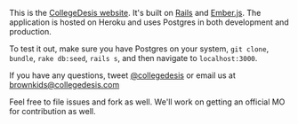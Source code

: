 This is the [CollegeDesis website](http://collegedesis.com). It's built on [Rails](http://rubyonrails.org) and [Ember.js](http://emberjs.com). The application is hosted on Heroku and uses Postgres in both development and production. 

To test it out, make sure you have Postgres on your system, `git clone`, `bundle`, `rake db:seed`, `rails s`, and then navigate to `localhost:3000`.

If you have any questions, tweet [@collegedesis](http://twitter.com/collegedesis) or email us at <brownkids@collegedesis.com>

Feel free to file issues and fork as well. We'll work on getting an official MO for contribution as well. 